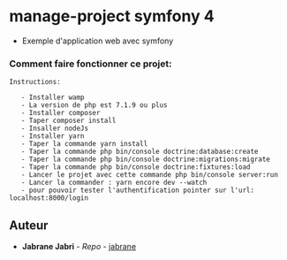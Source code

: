 # manage-project symfony 4

* Exemple d'application web avec symfony

### Comment faire fonctionner ce projet:

```
Instructions:
 
   - Installer wamp
   - La version de php est 7.1.9 ou plus
   - Installer composer
   - Taper composer install
   - Insaller nodeJs
   - Installer yarn
   - Taper la commande yarn install
   - Taper la commande php bin/console doctrine:database:create 
   - Taper la commande php bin/console doctrine:migrations:migrate
   - Taper la commande php bin/console doctrine:fixtures:load
   - Lancer le projet avec cette commande php bin/console server:run
   - Lancer la commander : yarn encore dev --watch
   - pour pouvoir tester l'authentification pointer sur l'url: localhost:8000/login

```


## Auteur

* **Jabrane Jabri** - *Repo* - [jabrane](https://github.com/jjab2020)
